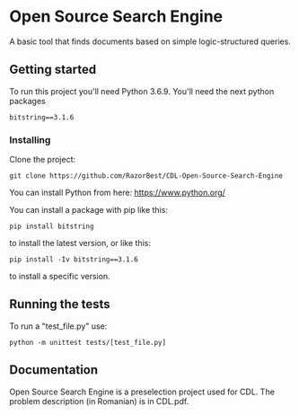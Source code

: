 # Open Source Search Engine

A basic tool that finds documents based on simple logic-structured queries.

## Getting started

To run this project you'll need Python 3.6.9.
You'll need the next python packages
```
bitstring==3.1.6
```

### Installing
Clone the project:
 ```
 git clone https://github.com/RazorBest/CDL-Open-Source-Search-Engine
 ```
You can install Python from here: https://www.python.org/

You can install a package with pip like this:
```
pip install bitstring
```
  to install the latest version, or like this:
 ```
 pip install -Iv bitstring==3.1.6
 ```
  to install a specific version.
  
 

## Running the tests
To run a "test_file.py" use:
  ```
  python -m unittest tests/[test_file.py]
  
  ```

## Documentation
Open Source Search Engine is a preselection project used for CDL. The problem description (in Romanian) is in CDL.pdf.
